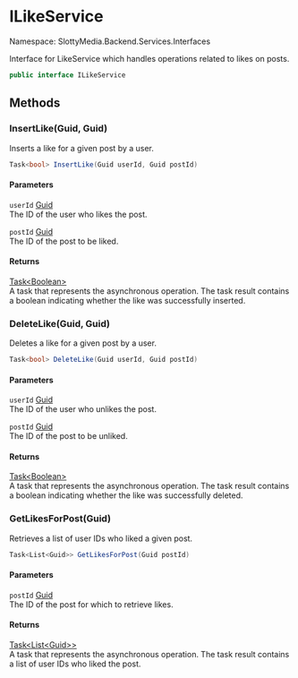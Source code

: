 # ILikeService

Namespace: SlottyMedia.Backend.Services.Interfaces

Interface for LikeService which handles operations related to likes on posts.

```csharp
public interface ILikeService
```

## Methods

### **InsertLike(Guid, Guid)**

Inserts a like for a given post by a user.

```csharp
Task<bool> InsertLike(Guid userId, Guid postId)
```

#### Parameters

`userId` [Guid](https://docs.microsoft.com/en-us/dotnet/api/system.guid)<br>
The ID of the user who likes the post.

`postId` [Guid](https://docs.microsoft.com/en-us/dotnet/api/system.guid)<br>
The ID of the post to be liked.

#### Returns

[Task&lt;Boolean&gt;](https://docs.microsoft.com/en-us/dotnet/api/system.threading.tasks.task-1)<br>
A task that represents the asynchronous operation. The task result contains a boolean indicating whether the
 like was successfully inserted.

### **DeleteLike(Guid, Guid)**

Deletes a like for a given post by a user.

```csharp
Task<bool> DeleteLike(Guid userId, Guid postId)
```

#### Parameters

`userId` [Guid](https://docs.microsoft.com/en-us/dotnet/api/system.guid)<br>
The ID of the user who unlikes the post.

`postId` [Guid](https://docs.microsoft.com/en-us/dotnet/api/system.guid)<br>
The ID of the post to be unliked.

#### Returns

[Task&lt;Boolean&gt;](https://docs.microsoft.com/en-us/dotnet/api/system.threading.tasks.task-1)<br>
A task that represents the asynchronous operation. The task result contains a boolean indicating whether the
 like was successfully deleted.

### **GetLikesForPost(Guid)**

Retrieves a list of user IDs who liked a given post.

```csharp
Task<List<Guid>> GetLikesForPost(Guid postId)
```

#### Parameters

`postId` [Guid](https://docs.microsoft.com/en-us/dotnet/api/system.guid)<br>
The ID of the post for which to retrieve likes.

#### Returns

[Task&lt;List&lt;Guid&gt;&gt;](https://docs.microsoft.com/en-us/dotnet/api/system.threading.tasks.task-1)<br>
A task that represents the asynchronous operation. The task result contains a list of user IDs who liked the
 post.
